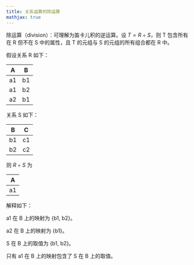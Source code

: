 ```yaml
---
title: 关系运算的除运算
mathjax: true
---
```


除运算（division）：可理解为笛卡儿积的逆运算。设 $T = R \div S$，则 T 包含所有在 R 但不在 S 中的属性，且 T 的元组与 S 的元组的所有组合都在 R 中。

假设关系 R 如下：

| A  | B  |
|----|----|
| a1 | b1 |
| a1 | b2 |
| a2 | b1 |

关系 S 如下：

| B  | C  |
|----|----|
| b1 | c1 |
| b2 | c2 |

则 $R\div S$ 为

| A  |
|----|
| a1 |

解释如下：

a1 在 B 上的映射为 {b1, b2}。

a2 在 B 上的映射为 {b1}。

S 在 B 上的取值为 {b1, b2}。

只有 a1 在 B 上的映射包含了 S 在 B 上的取值。